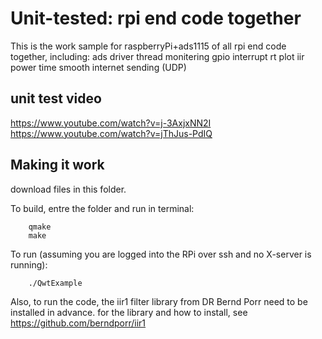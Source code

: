 # Unit-tested: rpi end code together


This is the work sample for raspberryPi+ads1115 of all rpi end code together, including:
      ads driver
      thread monitering gpio interrupt
      rt plot
      iir
      power time smooth
      internet sending (UDP)
## unit test video
https://www.youtube.com/watch?v=j-3AxjxNN2I
https://www.youtube.com/watch?v=jThJus-PdIQ

## Making it work

download files in this folder.

To build, entre the folder and run in terminal:

```
    qmake
    make
```

To run (assuming you are logged into the RPi over ssh and no X-server is running):

```
    ./QwtExample
```

Also, to run the code, the iir1 filter library from DR Bernd Porr need to be installed in advance. for the library and how to install, see
https://github.com/berndporr/iir1
